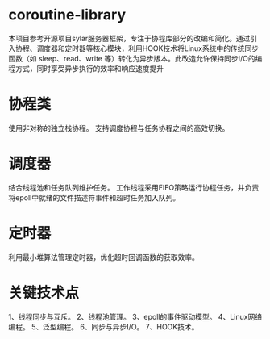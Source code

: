 # coroutine-library
本项目参考开源项目sylar服务器框架，专注于协程库部分的改编和简化。通过引入协程、调度器和定时器等核心模块，利用HOOK技术将Linux系统中的传统同步函数（如 sleep、read、write 等）转化为异步版本。此改造允许保持同步I/O的编程方式，同时享受异步执行的效率和响应速度提升
# 协程类
使用非对称的独立栈协程。
支持调度协程与任务协程之间的高效切换。
# 调度器
结合线程池和任务队列维护任务。
工作线程采用FIFO策略运行协程任务，并负责将epoll中就绪的文件描述符事件和超时任务加入队列。
# 定时器
利用最小堆算法管理定时器，优化超时回调函数的获取效率。
# 关键技术点
1、线程同步与互斥。
2、线程池管理。
3、epoll的事件驱动模型。
4、Linux网络编程。
5、泛型编程。
6、同步与异步I/O。
7、HOOK技术。
